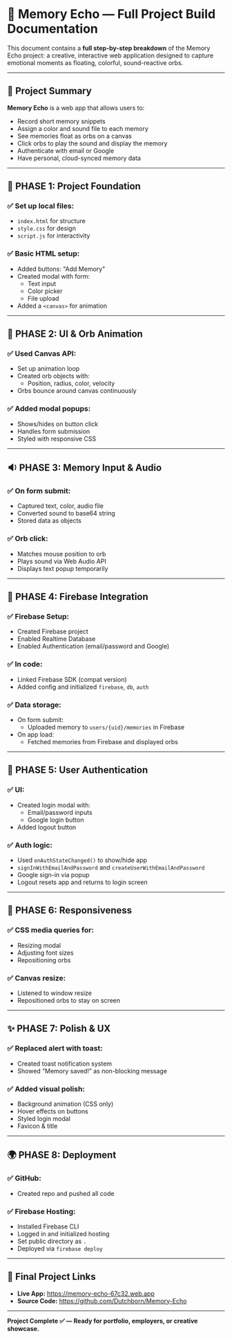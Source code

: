 # 🧠 Memory Echo — Full Project Build Documentation

This document contains a **full step-by-step breakdown** of the Memory Echo project: a creative, interactive web application designed to capture emotional moments as floating, colorful, sound-reactive orbs.

---

## 🚀 Project Summary

**Memory Echo** is a web app that allows users to:
- Record short memory snippets
- Assign a color and sound file to each memory
- See memories float as orbs on a canvas
- Click orbs to play the sound and display the memory
- Authenticate with email or Google
- Have personal, cloud-synced memory data

---

## 🧱 PHASE 1: Project Foundation

### ✅ Set up local files:
- `index.html` for structure
- `style.css` for design
- `script.js` for interactivity

### ✅ Basic HTML setup:
- Added buttons: "Add Memory"
- Created modal with form:
  - Text input
  - Color picker
  - File upload
- Added a `<canvas>` for animation

---

## 🎨 PHASE 2: UI & Orb Animation

### ✅ Used Canvas API:
- Set up animation loop
- Created orb objects with:
  - Position, radius, color, velocity
- Orbs bounce around canvas continuously

### ✅ Added modal popups:
- Shows/hides on button click
- Handles form submission
- Styled with responsive CSS

---

## 🔉 PHASE 3: Memory Input & Audio

### ✅ On form submit:
- Captured text, color, audio file
- Converted sound to base64 string
- Stored data as objects

### ✅ Orb click:
- Matches mouse position to orb
- Plays sound via Web Audio API
- Displays text popup temporarily

---

## 💾 PHASE 4: Firebase Integration

### ✅ Firebase Setup:
- Created Firebase project
- Enabled Realtime Database
- Enabled Authentication (email/password and Google)

### ✅ In code:
- Linked Firebase SDK (compat version)
- Added config and initialized `firebase`, `db`, `auth`

### ✅ Data storage:
- On form submit:
  - Uploaded memory to `users/{uid}/memories` in Firebase
- On app load:
  - Fetched memories from Firebase and displayed orbs

---

## 🔐 PHASE 5: User Authentication

### ✅ UI:
- Created login modal with:
  - Email/password inputs
  - Google login button
- Added logout button

### ✅ Auth logic:
- Used `onAuthStateChanged()` to show/hide app
- `signInWithEmailAndPassword` and `createUserWithEmailAndPassword`
- Google sign-in via popup
- Logout resets app and returns to login screen

---

## 📱 PHASE 6: Responsiveness

### ✅ CSS media queries for:
- Resizing modal
- Adjusting font sizes
- Repositioning orbs

### ✅ Canvas resize:
- Listened to window resize
- Repositioned orbs to stay on screen

---

## ✨ PHASE 7: Polish & UX

### ✅ Replaced alert with toast:
- Created toast notification system
- Showed “Memory saved!” as non-blocking message

### ✅ Added visual polish:
- Background animation (CSS only)
- Hover effects on buttons
- Styled login modal
- Favicon & title

---

## 🌍 PHASE 8: Deployment

### ✅ GitHub:
- Created repo and pushed all code

### ✅ Firebase Hosting:
- Installed Firebase CLI
- Logged in and initialized hosting
- Set public directory as `.`
- Deployed via `firebase deploy`

---

## 🔗 Final Project Links

- **Live App:** https://memory-echo-67c32.web.app
- **Source Code:** https://github.com/Dutchborn/Memory-Echo

---

**Project Complete ✅ — Ready for portfolio, employers, or creative showcase.**